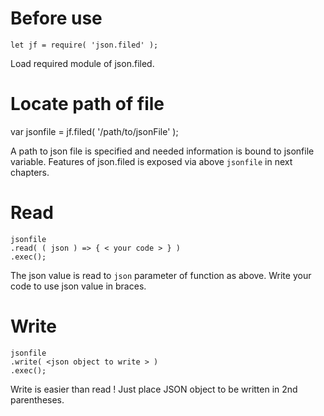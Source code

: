 # Before use
    let jf = require( 'json.filed' );

Load required module of json.filed.


# Locate path of file
   var jsonfile = jf.filed( '/path/to/jsonFile' );
   
A path to json file is specified and needed information is bound to jsonfile variable.
Features of json.filed is exposed via above `jsonfile` in next chapters.


# Read
    jsonfile
    .read( ( json ) => { < your code > } )
    .exec();

The json value is read to `json` parameter of function as above.
Write your code to use json value in braces.


# Write
    jsonfile
    .write( <json object to write > )
    .exec();

Write is easier than read !
Just place JSON object to be written in 2nd parentheses.
